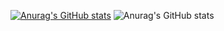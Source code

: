[![Anurag's GitHub stats](https://github-readme-stats.vercel.app/api?username=TechRufy)](https://github.com/anuraghazra/github-readme-stats)
![Anurag's GitHub stats](https://github-readme-stats.vercel.app/api?username=anuraghazra&theme=dark&show_icons=true)
